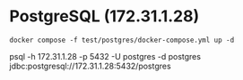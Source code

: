 # PostgreSQL (172.31.1.28)

```
docker compose -f test/postgres/docker-compose.yml up -d
```

psql -h 172.31.1.28 -p 5432 -U postgres -d postgres  
jdbc:postgresql://172.31.1.28:5432/postgres

